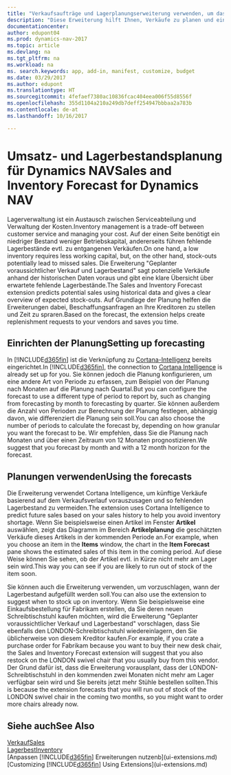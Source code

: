 ```yaml
---
title: "Verkaufsaufträge und Lagerplanungserweiterung verwenden, um das Lager zu verwalten"
description: "Diese Erweiterung hilft Ihnen, Verkäufe zu planen und eine klare Übersicht über erwartete fehlende Lagerbestände zu erhalten und hilft Ihnen sogar dabei, Lagerauffüllungsanfragen an Verkäufer zu stellen."
documentationcenter: 
author: edupont04
ms.prod: dynamics-nav-2017
ms.topic: article
ms.devlang: na
ms.tgt_pltfrm: na
ms.workload: na
ms. search.keywords: app, add-in, manifest, customize, budget
ms.date: 03/29/2017
ms.author: edupont
ms.translationtype: HT
ms.sourcegitcommit: 4fefaef7380ac10836fcac404eea006f55d8556f
ms.openlocfilehash: 355d1104a210a249db7deff254947bbbaa2a783b
ms.contentlocale: de-at
ms.lasthandoff: 10/16/2017

---
```

# <a name="sales-and-inventory-forecast-for-dynamics-nav"></a><span data-ttu-id="7c3cb-103">Umsatz- und Lagerbestandsplanung für Dynamics NAV</span><span class="sxs-lookup"><span data-stu-id="7c3cb-103">Sales and Inventory Forecast for Dynamics NAV</span></span>
<span data-ttu-id="7c3cb-104">Lagerverwaltung ist ein Austausch zwischen Serviceabteilung und Verwaltung der Kosten.</span><span class="sxs-lookup"><span data-stu-id="7c3cb-104">Inventory management is a trade-off between customer service and managing your cost.</span></span> <span data-ttu-id="7c3cb-105">Auf der einen Seite benötigt ein niedriger Bestand weniger Betriebskapital, andererseits führen fehlende Lagerbestände evtl. zu entgangenen Verkäufen.</span><span class="sxs-lookup"><span data-stu-id="7c3cb-105">On one hand, a low inventory requires less working capital, but, on the other hand, stock-outs potentially lead to missed sales.</span></span> <span data-ttu-id="7c3cb-106">Die Erweiterung "Geplanter voraussichtlicher Verkauf und Lagerbestand" sagt potenzielle Verkäufe anhand der historischen Daten voraus und gibt eine klare Übersicht über erwartete fehlende Lagerbestände.</span><span class="sxs-lookup"><span data-stu-id="7c3cb-106">The Sales and Inventory Forecast extension predicts potential sales using historical data and gives a clear overview of expected stock-outs.</span></span> <span data-ttu-id="7c3cb-107">Auf Grundlage der Planung helfen die Erweiterungen dabei, Beschaffungsanfragen an Ihre Kreditoren zu stellen und Zeit zu spraren.</span><span class="sxs-lookup"><span data-stu-id="7c3cb-107">Based on the forecast, the extension helps create replenishment requests to your vendors and saves you time.</span></span>  

## <a name="setting-up-forecasting"></a><span data-ttu-id="7c3cb-108">Einrichten der Planung</span><span class="sxs-lookup"><span data-stu-id="7c3cb-108">Setting up forecasting</span></span>
<span data-ttu-id="7c3cb-109">In [!INCLUDE[d365fin](includes/d365fin_md.md)] ist die Verknüpfung zu [Cortana-Intelligenz](https://www.microsoft.com/en-us/cloud-platform/what-is-cortana-intelligence-suite) bereits eingerichtet.</span><span class="sxs-lookup"><span data-stu-id="7c3cb-109">In [!INCLUDE[d365fin](includes/d365fin_md.md)], the connection to [Cortana Intelligence](https://www.microsoft.com/en-us/cloud-platform/what-is-cortana-intelligence-suite) is already set up for you.</span></span> <span data-ttu-id="7c3cb-110">Sie können jedoch die Planung konfigurieren, um eine andere Art von Periode zu erfassen, zum Beispiel von der Planung nach Monaten auf die Planung nach Quartal.</span><span class="sxs-lookup"><span data-stu-id="7c3cb-110">But you can configure the forecast to use a different type of period to report by, such as changing from forecasting by month to forecasting by quarter.</span></span> <span data-ttu-id="7c3cb-111">Sie können außerdem die Anzahl von Perioden zur Berechnung der Planung festlegen, abhängig davon, wie differenziert die Planung sein soll.</span><span class="sxs-lookup"><span data-stu-id="7c3cb-111">You can also choose the number of periods to calculate the forecast by, depending on how granular you want the forecast to be.</span></span> <span data-ttu-id="7c3cb-112">Wir empfehlen, dass Sie die Planung nach Monaten und über einen Zeitraum von 12 Monaten prognostizieren.</span><span class="sxs-lookup"><span data-stu-id="7c3cb-112">We suggest that you forecast by month and with a 12 month horizon for the forecast.</span></span>  

## <a name="using-the-forecasts"></a><span data-ttu-id="7c3cb-113">Planungen verwenden</span><span class="sxs-lookup"><span data-stu-id="7c3cb-113">Using the forecasts</span></span>
<span data-ttu-id="7c3cb-114">Die Erweiterung verwendet Cortana Intelligence, um künftige Verkäufe basierend auf dem Verkaufsverlauf vorauszusagen und so fehlenden Lagerbestand zu vermeiden.</span><span class="sxs-lookup"><span data-stu-id="7c3cb-114">The extension uses Cortana Intelligence to predict future sales based on your sales history to help you avoid inventory shortage.</span></span> <span data-ttu-id="7c3cb-115">Wenn Sie beispielsweise einen Artikel im Fenster **Artikel** auswählen, zeigt das Diagramm im Bereich **Artikelplanung** die geschätzten Verkäufe dieses Artikels in der kommenden Periode an.</span><span class="sxs-lookup"><span data-stu-id="7c3cb-115">For example, when you choose an item in the **Items** window, the chart in the **Item Forecast** pane shows the estimated sales of this item in the coming period.</span></span> <span data-ttu-id="7c3cb-116">Auf diese Weise können Sie sehen, ob der Artikel evtl. in Kürze nicht mehr am Lager sein wird.</span><span class="sxs-lookup"><span data-stu-id="7c3cb-116">This way you can see if you are likely to run out of stock of the item soon.</span></span>  

<span data-ttu-id="7c3cb-117">Sie können auch die Erweiterung verwenden, um vorzuschlagen, wann der Lagerbestand aufgefüllt werden soll.</span><span class="sxs-lookup"><span data-stu-id="7c3cb-117">You can also use the extension to suggest when to stock up on inventory.</span></span> <span data-ttu-id="7c3cb-118">Wenn Sie beispielsweise eine Einkaufsbestellung für Fabrikam erstellen, da Sie deren neuen Schreibtischstuhl kaufen möchten, wird die Erweiterung "Geplanter voraussichtlicher Verkauf und Lagerbestand" vorschlagen, dass Sie ebenfalls den LONDON-Schreibtischstuhl wiedereinlagern, den Sie üblicherweise von diesem Kreditor kaufen.</span><span class="sxs-lookup"><span data-stu-id="7c3cb-118">For example, if you crate a purchase order for Fabrikam because you want to buy their new desk chair, the Sales and Inventory Forecast extension will suggest that you also restock on the LONDON swivel chair that you usually buy from this vendor.</span></span> <span data-ttu-id="7c3cb-119">Der Grund dafür ist, dass die Erweiterung vorausplant, dass der LONDON-Schreibtischstuhl in den kommenden zwei Monaten nicht mehr am Lager verfügbar sein wird und Sie bereits jetzt mehr Stühle bestellen sollten.</span><span class="sxs-lookup"><span data-stu-id="7c3cb-119">This is because the extension forecasts that you will run out of stock of the LONDON swivel chair in the coming two months, so you might want to order more chairs already now.</span></span>  

## <a name="see-also"></a><span data-ttu-id="7c3cb-120">Siehe auch</span><span class="sxs-lookup"><span data-stu-id="7c3cb-120">See Also</span></span>
[<span data-ttu-id="7c3cb-121">Verkauf</span><span class="sxs-lookup"><span data-stu-id="7c3cb-121">Sales</span></span>](sales-manage-sales.md)  
[<span data-ttu-id="7c3cb-122">Lagerbest</span><span class="sxs-lookup"><span data-stu-id="7c3cb-122">Inventory</span></span>](inventory-manage-inventory.md)  
<span data-ttu-id="7c3cb-123">[Anpassen [!INCLUDE[d365fin](includes/d365fin_md.md)] Erweiterungen nutzenb](ui-extensions.md)</span><span class="sxs-lookup"><span data-stu-id="7c3cb-123">[Customizing [!INCLUDE[d365fin](includes/d365fin_md.md)] Using Extensions](ui-extensions.md)</span></span>  

